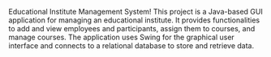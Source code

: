 Educational Institute Management System!
This project is a Java-based GUI application for managing an educational institute. It provides functionalities to add and view employees and participants, assign them to courses, and manage courses. The application uses Swing for the graphical user interface and connects to a relational database to store and retrieve data.

